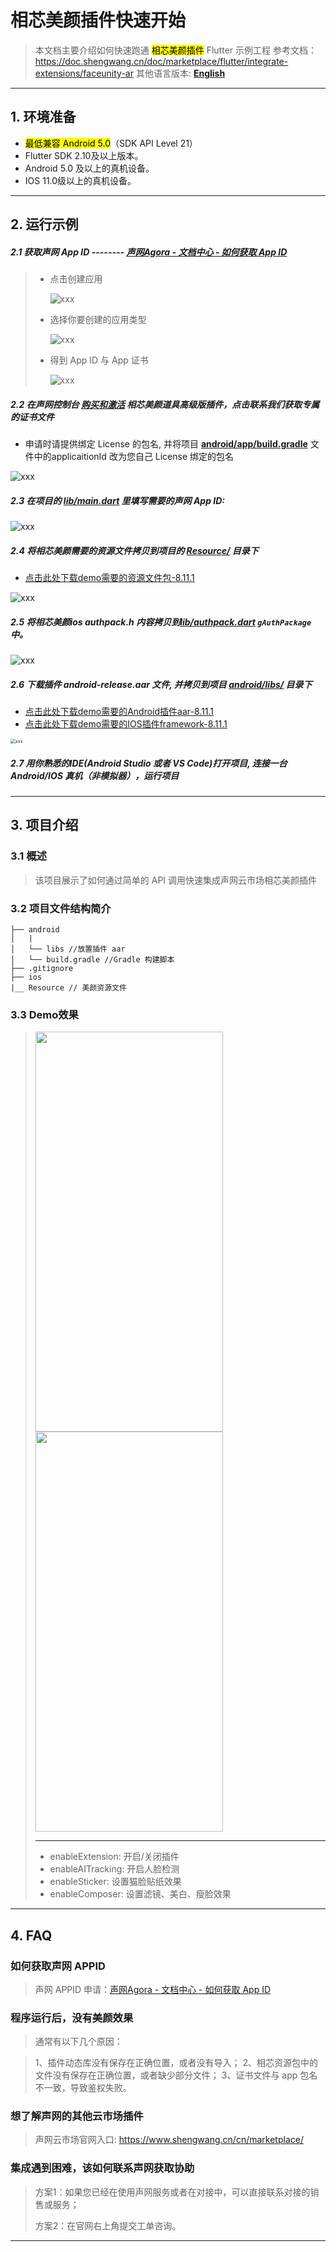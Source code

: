 # 相芯美颜插件快速开始

> 本文档主要介绍如何快速跑通 <mark>相芯美颜插件</mark> Flutter 示例工程
>参考文档：https://doc.shengwang.cn/doc/marketplace/flutter/integrate-extensions/faceunity-ar
> 其他语言版本: [**English**](README.md)
---

## 1. 环境准备

- <mark>最低兼容 Android 5.0</mark>（SDK API Level 21）
- Flutter SDK 2.10及以上版本。
- Android 5.0 及以上的真机设备。
- IOS 11.0级以上的真机设备。

---

## 2. 运行示例

##### 2.1 获取声网 App ID -------- [声网Agora - 文档中心 - 如何获取 App ID](https://docs.agora.io/cn/Agora%20Platform/get_appid_token?platform=All%20Platforms#%E8%8E%B7%E5%8F%96-app-id)

> - 点击创建应用
>
>   ![xxx](https://accktvpic.oss-cn-beijing.aliyuncs.com/pic/github_readme/create_app_1.jpg)
>
> - 选择你要创建的应用类型
>
>   ![xxx](https://accktvpic.oss-cn-beijing.aliyuncs.com/pic/github_readme/create_app_2.jpg)
>
> - 得到 App ID 与 App 证书
>
>   ![xxx](https://accktvpic.oss-cn-beijing.aliyuncs.com/pic/github_readme/get_app_id.jpg)

##### 2.2 在声网控制台 [购买和激活](https://docs.agora.io/cn/extension_customer/get_extension?platform=All%20Platforms) 相芯美颜道具高级版插件，点击**联系我们**获取专属的证书文件

- 申请时请提供绑定 License 的包名, 并将项目 [**android/app/build.gradle**](android/app/build.gradle) 文件中的applicaitionId 改为您自己 License 绑定的包名

![xxx](https://accktvpic.oss-cn-beijing.aliyuncs.com/pic/github_readme/market-place/FaceUnity/FaceUnity_flutter_1.png)

##### 2.3 在项目的 [**lib/main.dart**](lib/main.dart) 里填写需要的声网 App ID:

![xxx](https://accktvpic.oss-cn-beijing.aliyuncs.com/pic/github_readme/market-place/FaceUnity/FaceUnity_flutter_3.png)


##### 2.4 将相芯美颜需要的资源文件拷贝到项目的 [**Resource/**](Resource/) 目录下

* [点击此处下载demo需要的资源文件包-8.11.1](https://download.agora.io/marketplace/release/Agora_Marketplace_FaceUnity_v8.11.1_Extension_for_Resource.tar.gz)

![xxx](https://web-cdn.agora.io/docs-files/1673335775613)

##### 2.5 将相芯美颜ios authpack.h 内容拷贝到[lib/authpack.dart](lib/authpack.dart) `gAuthPackage`中。

![xxx](https://accktvpic.oss-cn-beijing.aliyuncs.com/pic/github_readme/market-place/FaceUnity/FaceUnity_flutter_2.png)

##### 2.6 下载插件 android-release.aar 文件, 并拷贝到项目 [**android/libs/**](android/libs/) 目录下

* [点击此处下载demo需要的Android插件aar-8.11.1](https://download.agora.io/marketplace/release/Agora_Marketplace_FaceUnity_v8.11.1_Extension_for_Android_v4.3.2-1.tar.gz)
* [点击此处下载demo需要的IOS插件framework-8.11.1](https://download.agora.io/marketplace/release/Agora_Marketplace_FaceUnity_v8.11.1_Extension_for_iOS_v4.3.2-1.tar.gz)



<img src="https://web-cdn.agora.io/docs-files/1673335651833" alt="xxx" style="zoom:50%;" />

##### 2.7 用你熟悉的IDE(Android Studio 或者 VS Code)打开项目, 连接一台 Android/IOS 真机（非模拟器），运行项目

---

## 3. 项目介绍

### 3.1 概述

> 该项目展示了如何通过简单的 API 调用快速集成声网云市场相芯美颜插件

### 3.2 项目文件结构简介

```
├── android
│   |
│   └── libs //放置插件 aar
│   └── build.gradle //Gradle 构建脚本
├── .gitignore
├── ios
|__ Resource // 美颜资源文件
```
### 3.3 Demo效果

> <img src="https://accktvpic.oss-cn-beijing.aliyuncs.com/pic/github_readme/market-place/FaceUnity/FaceUnity-effect-3.jpg.jpg" width="300" height="640">
> <img src="https://accktvpic.oss-cn-beijing.aliyuncs.com/pic/github_readme/market-place/FaceUnity/FaceUnity-effect-4.jpg.jpg" width="300" height="640">
> 
> ---
>
> * enableExtension: 开启/关闭插件
> * enableAITracking: 开启人脸检测
> * enableSticker: 设置猫脸贴纸效果
> * enableComposer: 设置滤镜、美白、瘦脸效果


---

## 4. FAQ

### 如何获取声网 APPID

> 声网 APPID 申请：[声网Agora - 文档中心 - 如何获取 App ID](https://docs.agora.io/cn/Agora%20Platform/get_appid_token?platform=All%20Platforms#%E8%8E%B7%E5%8F%96-app-id)

### 程序运行后，没有美颜效果
> 通常有以下几个原因：

> 1、插件动态库没有保存在正确位置，或者没有导入；
> 2、相芯资源包中的文件没有保存在正确位置，或者缺少部分文件；
> 3、证书文件与 app 包名不一致，导致鉴权失败。

### 想了解声网的其他云市场插件

> 声网云市场官网入口: https://www.shengwang.cn/cn/marketplace/

### 集成遇到困难，该如何联系声网获取协助

> 方案1：如果您已经在使用声网服务或者在对接中，可以直接联系对接的销售或服务；
>
> 方案2：在官网右上角提交工单咨询。

---
